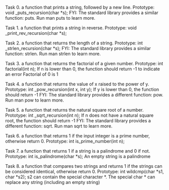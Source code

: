 Task 0. a function that prints a string, followed by a new line.
Prototype: void _puts_recursion(char *s);
FYI: The standard library provides a similar function: puts. Run man puts to learn more.

Task 1. a function that prints a string in reverse.
Prototype: void _print_rev_recursion(char *s);

Task 2. a function that returns the length of a string.
Prototype: int _strlen_recursion(char *s);
FYI: The standard library provides a similar function: strlen. Run man strlen to learn more.

Task 3. a function that returns the factorial of a given number.
Prototype: int factorial(int n);
If n is lower than 0, the function should return -1 to indicate an error
Factorial of 0 is 1

Task 4. a function that returns the value of x raised to the power of y.
Prototype: int _pow_recursion(int x, int y);
If y is lower than 0, the function should return -1
FYI: The standard library provides a different function: pow. Run man pow to learn more.

Task 5. a function that returns the natural square root of a number.
Prototype: int _sqrt_recursion(int n);
If n does not have a natural square root, the function should return -1
FYI: The standard library provides a different function: sqrt. Run man sqrt to learn more.

Task 6. a function that returns 1 if the input integer is a prime number, otherwise return 0.
Prototype: int is_prime_number(int n);

Task 7. a function that returns 1 if a string is a palindrome and 0 if not.
Prototype: int is_palindrome(char *s);
An empty string is a palindrome

Task 8. a function that compares two strings and returns 1 if the strings can be considered identical,
 otherwise return 0.
Prototype: int wildcmp(char *s1, char *s2);
s2 can contain the special character *.
The special char * can replace any string (including an empty string)
